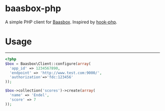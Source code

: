 # baasbox-php
A simple PHP client for [Baasbox](https://github.com/baasbox/baasbox).
Inspired by [hook-php](https://github.com/doubleleft/hook-php).

# Usage
---

```php
<?php
$box = Baasbox\Client::configure(array(
  'app_id' => 1234567890,
  'endpoint' => 'http://www.test.com:9000/',
  'authorization'=>'fdc:123456'	
));

$box->collection('scores')->create(array(
  'name' => 'Endel',
  'score' => 7
));
```